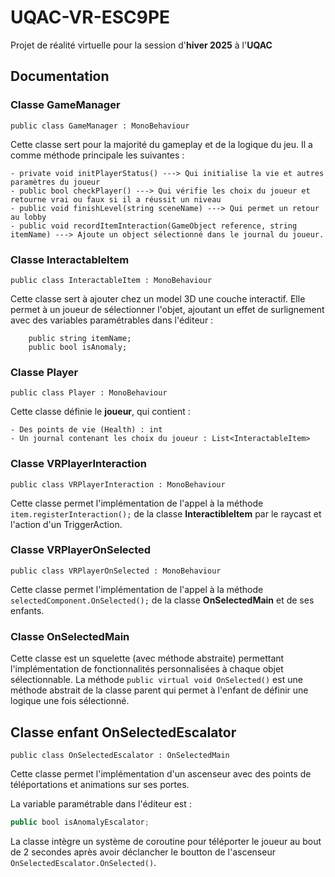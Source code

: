# UQAC-VR-ESC9PE
Projet de réalité virtuelle pour la session d'**hiver 2025** à l'**UQAC**


## Documentation 

### Classe GameManager
```
public class GameManager : MonoBehaviour
```
Cette classe sert pour la majorité du gameplay et de la logique du jeu.
Il a comme méthode principale les suivantes :
```
- private void initPlayerStatus() ---> Qui initialise la vie et autres paramètres du joueur
- public bool checkPlayer() ---> Qui vérifie les choix du joueur et retourne vrai ou faux si il a réussit un niveau
- public void finishLevel(string sceneName) ---> Qui permet un retour au lobby
- public void recordItemInteraction(GameObject reference, string itemName) ---> Ajoute un object sélectionné dans le journal du joueur.
```

### Classe InteractableItem
```
public class InteractableItem : MonoBehaviour
```
Cette classe sert à ajouter chez un model 3D une couche interactif. Elle permet à un joueur de sélectionner l'objet, ajoutant un effet de surlignement avec des variables paramétrables dans l'éditeur :
```
    public string itemName;
    public bool isAnomaly;
```
### Classe Player
```
public class Player : MonoBehaviour
```
Cette classe définie le **joueur**, qui contient :
```
- Des points de vie (Health) : int
- Un journal contenant les choix du joueur : List<InteractableItem>
```
### Classe VRPlayerInteraction
```
public class VRPlayerInteraction : MonoBehaviour
```
Cette classe permet l'implémentation de l'appel à la méthode ```item.registerInteraction();``` de la classe **InteractibleItem** par le raycast et l'action d'un TriggerAction.

### Classe VRPlayerOnSelected
```
public class VRPlayerOnSelected : MonoBehaviour
```
Cette classe permet l'implémentation de l'appel à la méthode ```selectedComponent.OnSelected();``` de la classe **OnSelectedMain** et de ses enfants.

### Classe OnSelectedMain
Cette classe est un squelette (avec méthode abstraite) permettant l'implémentation de fonctionnalités personnalisées à chaque objet sélectionnable.
La méthode ```public virtual void OnSelected()``` est une méthode abstrait de la classe parent qui permet à l'enfant de définir une logique une fois sélectionné.

## Classe enfant OnSelectedEscalator
```
public class OnSelectedEscalator : OnSelectedMain
```
Cette classe permet l'implémentation d'un ascenseur avec des points de téléportations et animations sur ses portes.

La variable paramétrable dans l'éditeur est :
```java
public bool isAnomalyEscalator;
```

La classe intègre un système de coroutine pour téléporter le joueur au bout de 2 secondes après avoir déclancher le boutton de l'ascenseur ```OnSelectedEscalator.OnSelected()```.
